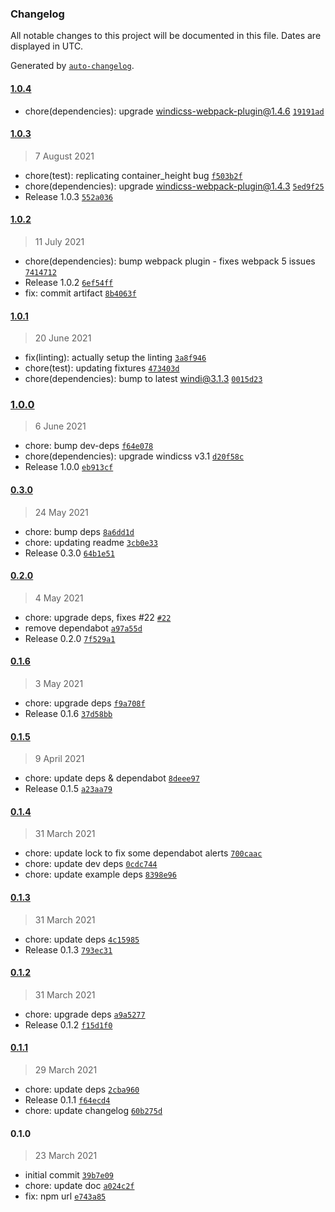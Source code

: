 ### Changelog

All notable changes to this project will be documented in this file. Dates are displayed in UTC.

Generated by [`auto-changelog`](https://github.com/CookPete/auto-changelog).

#### [1.0.4](https://github.com/windicss/vue-cli-plugin-windicss/compare/1.0.3...1.0.4)

- chore(dependencies): upgrade windicss-webpack-plugin@1.4.6 [`19191ad`](https://github.com/windicss/vue-cli-plugin-windicss/commit/19191adb79cd89805e3fbea7f512078061bfdb66)

#### [1.0.3](https://github.com/windicss/vue-cli-plugin-windicss/compare/1.0.2...1.0.3)

> 7 August 2021

- chore(test): replicating container_height bug [`f503b2f`](https://github.com/windicss/vue-cli-plugin-windicss/commit/f503b2f640b5dd6f6439ef5550c9839d07f98a36)
- chore(dependencies): upgrade windicss-webpack-plugin@1.4.3 [`5ed9f25`](https://github.com/windicss/vue-cli-plugin-windicss/commit/5ed9f253a14ccf2b2a3dec3c52808ffc58084bff)
- Release 1.0.3 [`552a036`](https://github.com/windicss/vue-cli-plugin-windicss/commit/552a0367c548713e2d0e827434163692c87e0835)

#### [1.0.2](https://github.com/windicss/vue-cli-plugin-windicss/compare/1.0.1...1.0.2)

> 11 July 2021

- chore(dependencies): bump webpack plugin - fixes webpack 5 issues [`7414712`](https://github.com/windicss/vue-cli-plugin-windicss/commit/74147120f5a6ec0e60d95df8ea92bccd51232691)
- Release 1.0.2 [`6ef54ff`](https://github.com/windicss/vue-cli-plugin-windicss/commit/6ef54ff9dc36e69d53385fcfd0c1fc986ccdd677)
- fix: commit artifact [`8b4063f`](https://github.com/windicss/vue-cli-plugin-windicss/commit/8b4063fd87ed04be0bdd8e4f9a02c572fe3d18f8)

#### [1.0.1](https://github.com/windicss/vue-cli-plugin-windicss/compare/1.0.0...1.0.1)

> 20 June 2021

- fix(linting): actually setup the linting [`3a8f946`](https://github.com/windicss/vue-cli-plugin-windicss/commit/3a8f9467c8f3d5408185c981ae729a70d9c1b00b)
- chore(test): updating fixtures [`473403d`](https://github.com/windicss/vue-cli-plugin-windicss/commit/473403d54703c65babb597f955c490ee93feb19c)
- chore(dependencies): bump to latest windi@3.1.3 [`0015d23`](https://github.com/windicss/vue-cli-plugin-windicss/commit/0015d2387fff51dc9534bdf032565c1595e93a79)

### [1.0.0](https://github.com/windicss/vue-cli-plugin-windicss/compare/0.3.0...1.0.0)

> 6 June 2021

- chore: bump dev-deps [`f64e078`](https://github.com/windicss/vue-cli-plugin-windicss/commit/f64e078a3e410113148cee92971d25e8e4ee461a)
- chore(dependencies): upgrade windicss v3.1 [`d20f58c`](https://github.com/windicss/vue-cli-plugin-windicss/commit/d20f58c34718a35c6150c9dee3c931ed9c87d8c7)
- Release 1.0.0 [`eb913cf`](https://github.com/windicss/vue-cli-plugin-windicss/commit/eb913cf2d0c659f644f19ffc4350a03cbc2927e5)

#### [0.3.0](https://github.com/windicss/vue-cli-plugin-windicss/compare/0.2.0...0.3.0)

> 24 May 2021

- chore: bump deps [`8a6dd1d`](https://github.com/windicss/vue-cli-plugin-windicss/commit/8a6dd1d5b0b42d8d661c5408fa4658cf0f2f7104)
- chore: updating readme [`3cb0e33`](https://github.com/windicss/vue-cli-plugin-windicss/commit/3cb0e33149fa9049940d98aafa2cffaf1bca0a60)
- Release 0.3.0 [`64b1e51`](https://github.com/windicss/vue-cli-plugin-windicss/commit/64b1e51e6be4dbf72b5a1a5f1fc6782de34448aa)

#### [0.2.0](https://github.com/windicss/vue-cli-plugin-windicss/compare/0.1.6...0.2.0)

> 4 May 2021

- chore: upgrade deps, fixes #22 [`#22`](https://github.com/windicss/vue-cli-plugin-windicss/issues/22)
- remove dependabot [`a97a55d`](https://github.com/windicss/vue-cli-plugin-windicss/commit/a97a55d2dde3f1a83e18ce008f87a488a8ca5f43)
- Release 0.2.0 [`7f529a1`](https://github.com/windicss/vue-cli-plugin-windicss/commit/7f529a1fdb46df6604f6b5c498ac175cb7e0b034)

#### [0.1.6](https://github.com/windicss/vue-cli-plugin-windicss/compare/0.1.5...0.1.6)

> 3 May 2021

- chore: upgrade deps [`f9a708f`](https://github.com/windicss/vue-cli-plugin-windicss/commit/f9a708fe9f459ca725d6324845f552c4201e783c)
- Release 0.1.6 [`37d58bb`](https://github.com/windicss/vue-cli-plugin-windicss/commit/37d58bba4bc0788cfe02cafd191f24437c75f93d)

#### [0.1.5](https://github.com/windicss/vue-cli-plugin-windicss/compare/0.1.4...0.1.5)

> 9 April 2021

- chore: update deps & dependabot [`8deee97`](https://github.com/windicss/vue-cli-plugin-windicss/commit/8deee972c0ca0b47d1d227af32508352bc0560fd)
- Release 0.1.5 [`a23aa79`](https://github.com/windicss/vue-cli-plugin-windicss/commit/a23aa796da03bd3c963bc95a33c10838b8d83c54)

#### [0.1.4](https://github.com/windicss/vue-cli-plugin-windicss/compare/0.1.3...0.1.4)

> 31 March 2021

- chore: update lock to fix some dependabot alerts [`700caac`](https://github.com/windicss/vue-cli-plugin-windicss/commit/700caac4eb1d94b8b8c364f9e74f2eed3e2f65e7)
- chore: update dev deps [`0cdc744`](https://github.com/windicss/vue-cli-plugin-windicss/commit/0cdc7447474151ce84b027724ef3f91063d6cf9f)
- chore: update example deps [`8398e96`](https://github.com/windicss/vue-cli-plugin-windicss/commit/8398e960bb011b8bc5329ff3dce711c4af02948d)

#### [0.1.3](https://github.com/windicss/vue-cli-plugin-windicss/compare/0.1.2...0.1.3)

> 31 March 2021

- chore: update deps [`4c15985`](https://github.com/windicss/vue-cli-plugin-windicss/commit/4c15985199fead079af9a7c76a80c219ec71ff97)
- Release 0.1.3 [`793ec31`](https://github.com/windicss/vue-cli-plugin-windicss/commit/793ec313b8fdb8989691d4c4cc145d3f7b52b498)

#### [0.1.2](https://github.com/windicss/vue-cli-plugin-windicss/compare/0.1.1...0.1.2)

> 31 March 2021

- chore: upgrade deps [`a9a5277`](https://github.com/windicss/vue-cli-plugin-windicss/commit/a9a52770a1186994b52e1421cdefff17001a26dc)
- Release 0.1.2 [`f15d1f0`](https://github.com/windicss/vue-cli-plugin-windicss/commit/f15d1f0aab63ba392075f6f4400b1feb53164b8d)

#### [0.1.1](https://github.com/windicss/vue-cli-plugin-windicss/compare/0.1.0...0.1.1)

> 29 March 2021

- chore: update deps [`2cba960`](https://github.com/windicss/vue-cli-plugin-windicss/commit/2cba96052497b5f4a2ae659e0eefd4bfc8941020)
- Release 0.1.1 [`f64ecd4`](https://github.com/windicss/vue-cli-plugin-windicss/commit/f64ecd43769e4a7ff5c821d4ef2f9ace327eb79f)
- chore: update changelog [`60b275d`](https://github.com/windicss/vue-cli-plugin-windicss/commit/60b275d510c1c93a9e48d0f0e21737089ae0be5e)

#### 0.1.0

> 23 March 2021

- initial commit [`39b7e09`](https://github.com/windicss/vue-cli-plugin-windicss/commit/39b7e096ae6b1e1142048b535e5d9ff2748dea9d)
- chore: update doc [`a024c2f`](https://github.com/windicss/vue-cli-plugin-windicss/commit/a024c2f967ad299e65c0b33728c09aecf034b42e)
- fix: npm url [`e743a85`](https://github.com/windicss/vue-cli-plugin-windicss/commit/e743a85cca823fa5a342d72506ba16cc8e0533ce)
